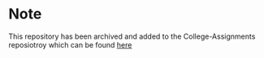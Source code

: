 # Note

This repository has been archived and added to the College-Assignments reposiotroy which can be found [here](https://github.com/lukegib/College-Assignments "College Assignments")
